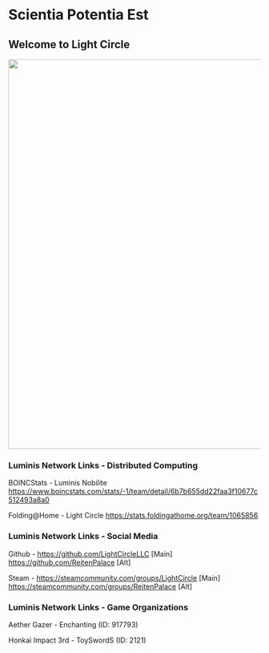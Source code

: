 # Scientia Potentia Est

## Welcome to Light Circle

[<img align="center" width="777" src="https://raw.githubusercontent.com/LightCircleLLC/Eclipse/refs/heads/main/Assets/Light%20Circle%20Official%20Branding/Light%20Circle%20Logo%20v1.png">](https://beacons.ai/reisonantia)

### Luminis Network Links - Distributed Computing

BOINCStats - Luminis Nobilite https://www.boincstats.com/stats/-1/team/detail/6b7b655dd22faa3f10677c512493a8a0

Folding@Home - Light Circle https://stats.foldingathome.org/team/1065856


### Luminis Network Links - Social Media

Github - https://github.com/LightCircleLLC [Main]
https://github.com/ReitenPalace [Alt]

Steam - https://steamcommunity.com/groups/LightCircle [Main]
https://steamcommunity.com/groups/ReitenPalace [Alt]


### Luminis Network Links - Game Organizations

Aether Gazer - Enchanting (ID: 917793)

Honkai Impact 3rd - ToySwordS (ID: 2121)
